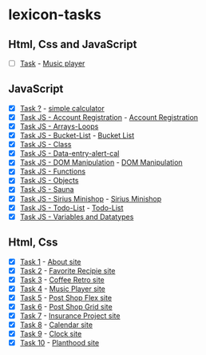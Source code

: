 # lexicon-tasks

## Html, Css and JavaScript

- [ ] [Task](lexicon-task-music-player-two/) - [Music player](https://cloticc.github.io/lexicon-tasks/lexicon-task-music-player-two/)

## JavaScript

- [x] [Task ?](lexicon-task-calculator/) - [simple calculator](https://cloticc.github.io/lexicon-tasks/lexicon-task-calculator/)
- [x] [Task JS - Account Registration](lexicon-task-account-registration/) - [Account Registration](https://cloticc.github.io/lexicon-tasks/lexicon-task-account-registration/)
- [x] [Task JS - Arrays-Loops](lexicon-task-array-loop/)
- [x] [Task JS - Bucket-List](lexicon-task-bucket-list/) - [Bucket List](https://cloticc.github.io/lexicon-tasks/lexicon-task-bucket-list/)
- [x] [Task JS - Class](lexicon-task-class/)
- [x] [Task JS - Data-entry-alert-cal](lexicon-task-Data-entry-alert-cal/)
- [x] [Task JS - DOM Manipulation](lexicon-task-DOM-manipulation/) - [DOM Manipulation](https://cloticc.github.io/lexicon-tasks/lexicon-task-DOM-manipulation/recipes/)
- [x] [Task JS - Functions](lexicon-task-functions/)
- [x] [Task JS - Objects](lexicon-task-objects/)
- [x] [Task JS - Sauna](lexicon-task-sauna/)
- [x] [Task JS - Sirius Minishop](lexicon-task-sirius-minishop/)  - [Sirius Minishop](https://cloticc.github.io/lexicon-tasks/lexicon-task-sirius-minishop/)
- [x] [Task JS - Todo-List](lexicon-task-todo-list/) - [Todo-List](https://cloticc.github.io/lexicon-tasks/lexicon-task-todo-list/)  
- [x] [Task JS - Variables and Datatypes](lexicon-task-variable-datatype/)

## Html, Css


- [x] [Task 1](lexicon-task-about) - [About site](https://cloticc.github.io/lexicon-tasks/lexicon-task-about/)
- [x] [Task 2](lexicon-task-favorite-recipe) - [Favorite Recipie site](https://cloticc.github.io/lexicon-tasks/lexicon-task-favorite-recipe/)
- [x] [Task 3](lexicon-task-coffee-retro) - [Coffee Retro site](https://cloticc.github.io/lexicon-tasks/lexicon-task-coffee-retro/)
- [x] [Task 4](lexicon-task-music-player) - [Music Player site](https://cloticc.github.io/lexicon-tasks/lexicon-task-music-player/)
- [x] [Task 5](lexicon-task-post-shop-flex) - [Post Shop Flex site](https://cloticc.github.io/lexicon-tasks/lexicon-task-post-shop-flex/)
- [x] [Task 6](lexicon-task-post-shop-grid) - [Post Shop Grid site](https://cloticc.github.io/lexicon-tasks/lexicon-task-post-shop-grid/)
- [x] [Task 7](lexicon-task-insurance-project/) - [Insurance Project site](https://cloticc.github.io/lexicon-tasks/lexicon-task-insurance-project/)
- [x] [Task 8](lexicon-task-calendar/) - [Calendar site](https://cloticc.github.io/lexicon-tasks/lexicon-task-calendar/)
- [x] [Task 9](lexicon-task-clock/) - [Clock site](https://cloticc.github.io/lexicon-tasks/lexicon-task-clock/)
- [x] [Task 10](lexicon-task-planthood/) - [Planthood site](https://cloticc.github.io/lexicon-tasks/lexicon-task-planthood/index.html)